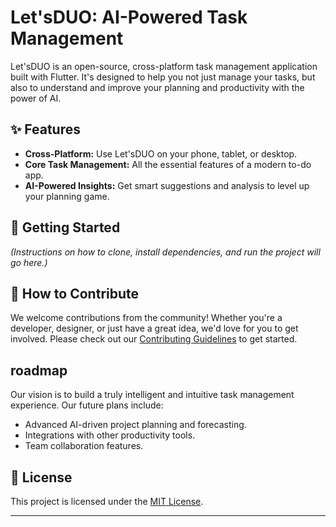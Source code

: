 # Let'sDUO: AI-Powered Task Management

Let'sDUO is an open-source, cross-platform task management application built with Flutter. It's designed to help you not just manage your tasks, but also to understand and improve your planning and productivity with the power of AI.

## ✨ Features

* **Cross-Platform:** Use Let'sDUO on your phone, tablet, or desktop.
* **Core Task Management:** All the essential features of a modern to-do app.
* **AI-Powered Insights:** Get smart suggestions and analysis to level up your planning game.

## 🚀 Getting Started

*(Instructions on how to clone, install dependencies, and run the project will go here.)*

## 🤝 How to Contribute

We welcome contributions from the community! Whether you're a developer, designer, or just have a great idea, we'd love for you to get involved. Please check out our [Contributing Guidelines](CONTRIBUTING.md) to get started.

##  roadmap

Our vision is to build a truly intelligent and intuitive task management experience. Our future plans include:

* Advanced AI-driven project planning and forecasting.
* Integrations with other productivity tools.
* Team collaboration features.

## 📝 License

This project is licensed under the [MIT License](LICENSE).

---